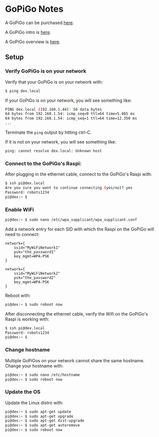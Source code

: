 # GoPiGo Notes

A GoPiGo can be purchased 
[here](https://www.dexterindustries.com/gopigo/).

A GoPiGo intro is 
[here](https://www.dexterindustries.com/GoPiGo/programming/python-programming-for-the-raspberry-pi-gopigo/).

A GoPiGo overview is 
[here](https://pythonprogramming.net/robotics-raspberry-pi-tutorial-gopigo-introduction/).

## Setup

### Verify GoPiGo is on your network

Verify that your GoPiGo is on your network with:
```bash
$ ping dex.local
```

If your GoPiGo is on your network, you will see something like:
```bash
PING dex.local (192.168.1.44): 56 data bytes
64 bytes from 192.168.1.54: icmp_seq=0 ttl=64 time=5.865 ms
64 bytes from 192.168.1.54: icmp_seq=1 ttl=64 time=12.350 ms
...
```
Terminate the `ping` output by hitting ctrl-C.


If it is not on your network, you will see something like:
```bash
ping: cannot resolve dex.local: Unknown host
```

### Connect to the GoPiGo's Raspi:
After plugging in the ethernet cable, connect to the GoPiGo's Raspi with:
```bash
$ ssh pi@dex.local
Are you sure you want to continue connecting (yes/no)? yes
Password: robots1234
pi@dex:~ $
```

### Enable WiFi

```bash
pi@dex:~ $ sudo nano /etc/wpa_supplicant/wpa_supplicant.conf
```

Add a network entry for each SID with which the Raspi on the GoPiGo will need to connect:
```snakeyaml
network={
    ssid="MyWiFiNetwork1"
    psk="the_password1"
    key_mgmt=WPA-PSK
}

network={
    ssid="MyWiFiNetwork2"
    psk="the_password2"
    key_mgmt=WPA-PSK
}
```

Reboot with:
```bash
pi@dex:~ $ sudo reboot now
```

After disconnecting the ethernet cable, verify the Wifi on the GoPiGo's Raspi is working with:
```bash
$ ssh pi@dex.local
Password: robots1234
pi@dex:~ $
```

### Change hostname
Multiple GoPiGos on your network cannot share the same hostname. Change your hostname with:

```bash
pi@dex:~ $ sudo nano /etc/hostname
pi@dex:~ $ sudo reboot now
```

### Update the OS

Update the Linux distro with:
```bash
pi@dex:~ $ sudo apt-get update
pi@dex:~ $ sudo apt-get upgrade
pi@dex:~ $ sudo apt-get dist-upgrade
pi@dex:~ $ sudo apt-get autoremove
pi@dex:~ $ sudo reboot now
```